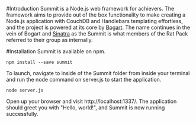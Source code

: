 #Introduction
Summit is a Node.js web framework for achievers. The framework aims to provide out of the box functionality to make creating a Node.js application with CouchDB and Handlebars templating effortless, and the project is powered at its core by [Bogart](https://github.com/nrstott/bogart). The name continues in the vein of Bogart and [Sinatra](http://www.sinatrarb.com/) as the Summit is what members of the Rat Pack referred to their group as internally.

#Installation
Summit is available on npm.

```
npm install --save summit
```

To launch, navigate to inside of the Summit folder from inside your terminal and run the node command on server.js to start the application.

```
node server.js
```

Open up your browser and visit http://localhost:1337/. The application should greet you with "Hello, world!", and Summit is now running successfully.